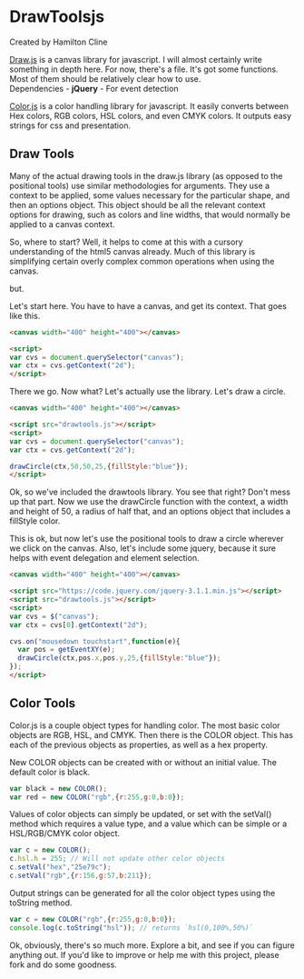 # DrawToolsjs

Created by Hamilton Cline

[Draw.js](#user-content-draw-tools) is a canvas library for javascript. I will almost certainly write something in depth here. For now, there's a file. It's got some functions. Most of them should be relatively clear how to use.  
Dependencies - **jQuery** - For event detection

[Color.js](#user-content-color-tools) is a color handling library for javascript. It easily converts between Hex colors, RGB colors, HSL colors, and even CMYK colors. It outputs easy strings for css and presentation.


## Draw Tools
Many of the actual drawing tools in the draw.js library (as opposed to the positional tools) use similar methodologies for arguments. They use a context to be applied, some values necessary for the particular shape, and then an options object. This object should be all the relevant context options for drawing, such as colors and line widths, that would normally be applied to a canvas context.

So, where to start? Well, it helps to come at this with a cursory understanding of the html5 canvas already. Much of this library is simplifying certain overly complex common operations when using the canvas.

but.

Let's start here. You have to have a canvas, and get its context. That goes like this.

```html
<canvas width="400" height="400"></canvas>

<script>
var cvs = document.querySelector("canvas");
var ctx = cvs.getContext("2d");
</script>
```

There we go. Now what? Let's actually use the library. Let's draw a circle.


```html
<canvas width="400" height="400"></canvas>

<script src="drawtools.js"></script>
<script>
var cvs = document.querySelector("canvas");
var ctx = cvs.getContext("2d");

drawCircle(ctx,50,50,25,{fillStyle:"blue"});
</script>
```

Ok, so we've included the drawtools library. You see that right? Don't mess up that part. Now we use the drawCircle function with the context, a width and height of 50, a radius of half that, and an options object that includes a fillStyle color.

This is ok, but now let's use the positional tools to draw a circle wherever we click on the canvas. Also, let's include some jquery, because it sure helps with event delegation and element selection.

```html
<canvas width="400" height="400"></canvas>

<script src="https://code.jquery.com/jquery-3.1.1.min.js"></script>
<script src="drawtools.js"></script>
<script>
var cvs = $("canvas");
var ctx = cvs[0].getContext("2d");

cvs.on("mousedown touchstart",function(e){
  var pos = getEventXY(e);
  drawCircle(ctx,pos.x,pos.y,25,{fillStyle:"blue"});
});
</script>
```

## Color Tools

Color.js is a couple object types for handling color. The most basic color objects are RGB, HSL, and CMYK. Then there is the COLOR object. This has each of the previous objects as properties, as well as a hex property.

New COLOR objects can be created with or without an initial value. The default color is black.

```javascript
var black = new COLOR();
var red = new COLOR("rgb",{r:255,g:0,b:0});
```

Values of color objects can simply be updated, or set with the setVal() method which requires a value type, and a value which can be simple or a HSL/RGB/CMYK color object.

```javascript
var c = new COLOR();
c.hsl.h = 255; // Will not update other color objects
c.setVal("hex","25e79c");
c.setVal("rgb",{r:156,g:57,b:211});
```

Output strings can be generated for all the color object types using the toString method.

```javascript
var c = new COLOR("rgb",{r:255,g:0,b:0});
console.log(c.toString("hsl")); // returns `hsl(0,100%,50%)`
```




Ok, obviously, there's so much more. Explore a bit, and see if you can figure anything out. If you'd like to improve or help me with this project, please fork and do some goodness.


